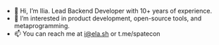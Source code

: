 - 👋 Hi, I’m Ilia. Lead Backend Developer with 10+ years of experience.
- 👀 I’m interested in product development, open-source tools, and metaprogramming.
- 📫 You can reach me at i@ela.sh or t.me/spatecon
